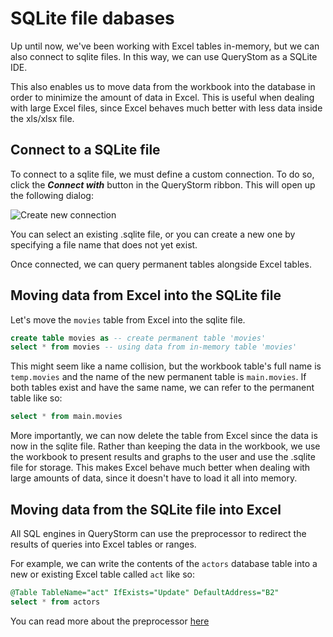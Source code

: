 # SQLite file dabases

Up until now, we've been working with Excel tables in-memory, but we can also connect to sqlite files. In this way, we can use QueryStom as a SQLite IDE.

This also enables us to move data from the workbook into the database in order to minimize the amount of data in Excel. This is useful when dealing with large Excel files, since Excel behaves much better with less data inside the xls/xlsx file.

## Connect to a SQLite file 

To connect to a sqlite file, we must define a custom connection. To do so, click the ***Connect with*** button in the QueryStorm ribbon. This will open up the following dialog:

![Create new connection](https://i.imgur.com/bsxnWn1.png)

You can select an existing .sqlite file, or you can create a new one by specifying a file name that does not yet exist.

Once connected, we can query permanent tables alongside Excel tables.

## Moving data from Excel into the SQLite file

Let's move the `movies` table from Excel into the sqlite file.

```sql
create table movies as -- create permanent table 'movies'
select * from movies -- using data from in-memory table 'movies'
```
This might seem like a name collision, but the workbook table's full name is `temp.movies` and the name of the new permanent table is `main.movies`. If both tables exist and have the same name, we can refer to the permanent table like so:

```sql
select * from main.movies
```
 
More importantly, we can now delete the table from Excel since the data is now in the sqlite file. Rather than keeping the data in the workbook, we use the workbook to present results and graphs to the user and use the .sqlite file for storage. This makes Excel behave much better when dealing with large amounts of data, since it doesn't have to load it all into memory.

## Moving data from the SQLite file into Excel
All SQL engines in QueryStorm can use the preprocessor to redirect the results of queries into Excel tables or ranges.

For example, we can write the contents of the `actors` database table into a new or existing Excel table called `act` like so:

```sql
@Table TableName="act" IfExists="Update" DefaultAddress="B2"
select * from actors
```

You can read more about the preprocessor [here](../misc/preprocessor "Preprocessor docs")